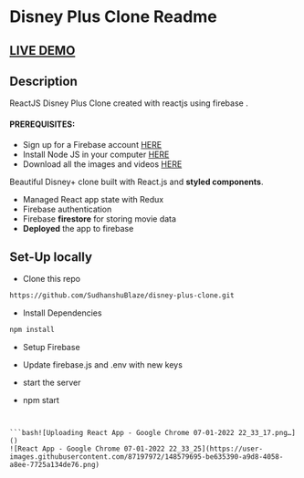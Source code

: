 # Disney Plus Clone Readme

## <a href="https://disney-clone-d1e27.firebaseapp.com" target="_blank">LIVE DEMO</a>


## Description
ReactJS Disney Plus Clone created with reactjs using firebase .
#### PREREQUISITES:
- Sign up for a Firebase account <a href='https://firebase.google.com'>HERE</a>
- Install Node JS in your computer <a href='https://nodejs.org/en/'>HERE</a>
- Download all the images and videos <a href='https://drive.google.com/drive/folders/13SvUkXPh7ZC1FRtp62VKFi572elZyxi8?usp=sharing'>HERE</a>


Beautiful Disney+ clone built with React.js and **styled components**.

- Managed React app state with Redux
- Firebase authentication
- Firebase **firestore** for storing movie data
- **Deployed** the app to firebase

## Set-Up locally

- Clone this repo

```bash
https://github.com/SudhanshuBlaze/disney-plus-clone.git
```

- Install Dependencies

```bash
npm install
```

- Setup Firebase
- Update firebase.js and .env with new keys

- start the server
-  npm start
  ```


  ```bash![Uploading React App - Google Chrome 07-01-2022 22_33_17.png…]()
![React App - Google Chrome 07-01-2022 22_33_25](https://user-images.githubusercontent.com/87197972/148579695-be635390-a9d8-4058-a8ee-7725a134de76.png)



